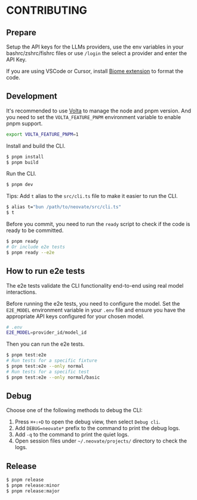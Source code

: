 # CONTRIBUTING

## Prepare

Setup the API keys for the LLMs providers, use the env variables in your bashrc/zshrc/fishrc files or use `/login` the select a provider and enter the API Key.

If you are using VSCode or Cursor, install [Biome extension](https://marketplace.visualstudio.com/items?itemName=biomejs.biome) to format the code.

## Development

It's recommended to use [Volta](https://volta.sh/) to manage the node and pnpm version. And you need to set the `VOLTA_FEATURE_PNPM` environment variable to enable pnpm support.

```bash
export VOLTA_FEATURE_PNPM=1
```

Install and build the CLI.

```bash
$ pnpm install
$ pnpm build
```

Run the CLI.

```bash
$ pnpm dev
```

Tips: Add `t` alias to the `src/cli.ts` file to make it easier to run the CLI.

```bash
$ alias t="bun /path/to/neovate/src/cli.ts"
$ t
```

Before you commit, you need to run the `ready` script to check if the code is ready to be committed.

```bash
$ pnpm ready
# Or include e2e tests
$ pnpm ready --e2e
```

## How to run e2e tests

The e2e tests validate the CLI functionality end-to-end using real model interactions.

Before running the e2e tests, you need to configure the model. Set the `E2E_MODEL` environment variable in your `.env` file and ensure you have the appropriate API keys configured for your chosen model.

```bash
# .env
E2E_MODEL=provider_id/model_id
```

Then you can run the e2e tests.

```bash
$ pnpm test:e2e
# Run tests for a specific fixture
$ pnpm test:e2e --only normal
# Run tests for a specific test
$ pnpm test:e2e --only normal/basic
```

## Debug

Choose one of the following methods to debug the CLI:

1. Press `⌘+⇧+D` to open the debug view, then select `Debug cli`.
2. Add `DEBUG=neovate*` prefix to the command to print the debug logs.
3. Add `-q` to the command to print the quiet logs.
4. Open session files under `~/.neovate/projects/` directory to check the logs.

## Release

```bash
$ pnpm release
$ pnpm release:minor
$ pnpm release:major
```
